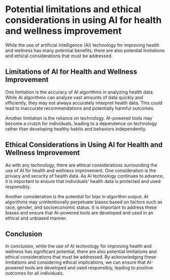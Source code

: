 Potential limitations and ethical considerations in using AI for health and wellness improvement
==================================================================================================================================================

While the use of artificial intelligence (AI) technology for improving health and wellness has many potential benefits, there are also potential limitations and ethical considerations that must be addressed.

Limitations of AI for Health and Wellness Improvement
-----------------------------------------------------

One limitation is the accuracy of AI algorithms in analyzing health data. While AI algorithms can analyze vast amounts of data quickly and efficiently, they may not always accurately interpret health data. This could lead to inaccurate recommendations and potentially harmful outcomes.

Another limitation is the reliance on technology. AI-powered tools may become a crutch for individuals, leading to a dependence on technology rather than developing healthy habits and behaviors independently.

Ethical Considerations in Using AI for Health and Wellness Improvement
----------------------------------------------------------------------

As with any technology, there are ethical considerations surrounding the use of AI for health and wellness improvement. One consideration is the privacy and security of health data. As AI technology continues to advance, it is important to ensure that individuals' health data is protected and used responsibly.

Another consideration is the potential for bias in algorithm output. AI algorithms may unintentionally perpetuate biases based on factors such as race, gender, and socioeconomic status. It is important to address these biases and ensure that AI-powered tools are developed and used in an ethical and unbiased manner.

Conclusion
----------

In conclusion, while the use of AI technology for improving health and wellness has significant potential, there are also potential limitations and ethical considerations that must be addressed. By acknowledging these limitations and considering ethical implications, we can ensure that AI-powered tools are developed and used responsibly, leading to positive outcomes for all individuals.


